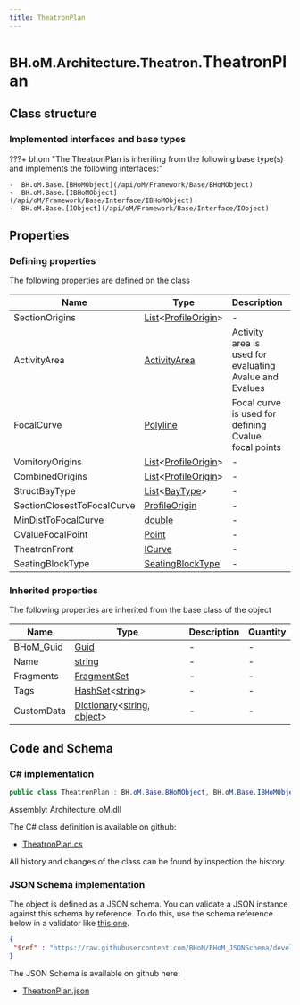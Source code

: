 ```yaml
---
title: TheatronPlan
---
```


# <small>BH.oM.Architecture.Theatron.</small>**TheatronPlan**



## Class structure

### Implemented interfaces and base types

???+ bhom "The TheatronPlan is inheriting from the following base type(s) and implements the following interfaces:"

    -  BH.oM.Base.[BHoMObject](/api/oM/Framework/Base/BHoMObject)
    -  BH.oM.Base.[IBHoMObject](/api/oM/Framework/Base/Interface/IBHoMObject)
    -  BH.oM.Base.[IObject](/api/oM/Framework/Base/Interface/IObject)


## Properties



### Defining properties

The following properties are defined on the class

| Name             | Type             | Description      | Quantity         |
|------------------|------------------|------------------|------------------|
| SectionOrigins | [List](https://learn.microsoft.com/en-us/dotnet/api/System.Collections.Generic.List-1?view=netstandard-2.0)&lt;[ProfileOrigin](/api/oM/Analytical/Architecture/Theatron/Elements/ProfileOrigin)&gt; | - | - |
| ActivityArea | [ActivityArea](/api/oM/Analytical/Architecture/Theatron/Elements/ActivityArea) | Activity area is used for evaluating Avalue and Evalues | - |
| FocalCurve | [Polyline](/api/oM/Dimensional/Geometry/Curve/Polyline) | Focal curve is used for defining Cvalue focal points | - |
| VomitoryOrigins | [List](https://learn.microsoft.com/en-us/dotnet/api/System.Collections.Generic.List-1?view=netstandard-2.0)&lt;[ProfileOrigin](/api/oM/Analytical/Architecture/Theatron/Elements/ProfileOrigin)&gt; | - | - |
| CombinedOrigins | [List](https://learn.microsoft.com/en-us/dotnet/api/System.Collections.Generic.List-1?view=netstandard-2.0)&lt;[ProfileOrigin](/api/oM/Analytical/Architecture/Theatron/Elements/ProfileOrigin)&gt; | - | - |
| StructBayType | [List](https://learn.microsoft.com/en-us/dotnet/api/System.Collections.Generic.List-1?view=netstandard-2.0)&lt;[BayType](/api/oM/Analytical/Architecture/Theatron/Enums/BayType)&gt; | - | - |
| SectionClosestToFocalCurve | [ProfileOrigin](/api/oM/Analytical/Architecture/Theatron/Elements/ProfileOrigin) | - | - |
| MinDistToFocalCurve | [double](https://learn.microsoft.com/en-us/dotnet/api/System.Double?view=netstandard-2.0) | - | - |
| CValueFocalPoint | [Point](/api/oM/Dimensional/Geometry/Vector/Point) | - | - |
| TheatronFront | [ICurve](/api/oM/Dimensional/Geometry/Curve/ICurve) | - | - |
| SeatingBlockType | [SeatingBlockType](/api/oM/Analytical/Architecture/Theatron/Enums/SeatingBlockType) | - | - |


### Inherited properties
The following properties are inherited from the base class of the object

| Name             | Type             | Description      | Quantity         |
|------------------|------------------|------------------|------------------|
| BHoM_Guid | [Guid](https://learn.microsoft.com/en-us/dotnet/api/System.Guid?view=netstandard-2.0) | - | - |
| Name | [string](https://learn.microsoft.com/en-us/dotnet/api/System.String?view=netstandard-2.0) | - | - |
| Fragments | [FragmentSet](/api/oM/Framework/Base/FragmentSet) | - | - |
| Tags | [HashSet](https://learn.microsoft.com/en-us/dotnet/api/System.Collections.Generic.HashSet-1?view=netstandard-2.0)&lt;[string](https://learn.microsoft.com/en-us/dotnet/api/System.String?view=netstandard-2.0)&gt; | - | - |
| CustomData | [Dictionary](https://learn.microsoft.com/en-us/dotnet/api/System.Collections.Generic.Dictionary-2?view=netstandard-2.0)&lt;[string](https://learn.microsoft.com/en-us/dotnet/api/System.String?view=netstandard-2.0), [object](https://learn.microsoft.com/en-us/dotnet/api/System.Object?view=netstandard-2.0)&gt; | - | - |


## Code and Schema

### C# implementation

``` C# title="C#"
public class TheatronPlan : BH.oM.Base.BHoMObject, BH.oM.Base.IBHoMObject, BH.oM.Base.IObject
```

Assembly: Architecture_oM.dll

The C# class definition is available on github:

- [TheatronPlan.cs](https://github.com/BHoM/BHoM/blob/develop/Architecture_oM/Theatron\Elements\TheatronPlan.cs)

All history and changes of the class can be found by inspection the history.
### JSON Schema implementation

The object is defined as a JSON schema. You can validate a JSON instance against this schema by reference. To do this, use the schema reference below in a validator like [this one](https://www.jsonschemavalidator.net/).

``` json title="JSON Schema"
{
 "$ref" : "https://raw.githubusercontent.com/BHoM/BHoM_JSONSchema/develop/Architecture_oM/Theatron/TheatronPlan.json"
}
```

The JSON Schema is available on github here:

- [TheatronPlan.json](https://github.com/BHoM/BHoM_JSONSchema/blob/develop/Architecture_oM/Theatron/TheatronPlan.json)
